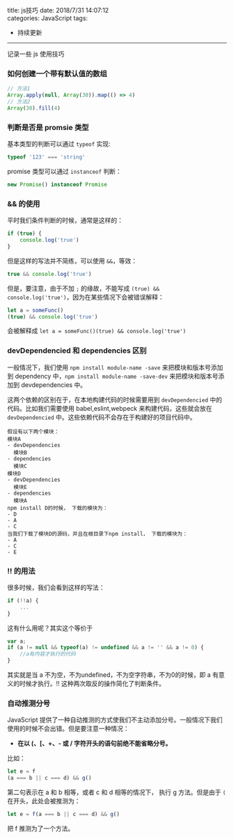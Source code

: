 title: js技巧
date: 2018/7/31 14:07:12  
categories: JavaScript
tags: 

- 持续更新
  	

---

记录一些 js 使用技巧

<!--more-->

### 如何创建一个带有默认值的数组

```js
// 方法1
Array.apply(null, Array(30)).map(() => 4)
// 方法2
Array(30).fill(4)
```



### 判断是否是 promsie 类型

基本类型的判断可以通过 `typeof` 实现:

```javascript
typeof '123' === 'string'
```

promise 类型可以通过 `instanceof` 判断：

```javascript
new Promise() instanceof Promise
```



### && 的使用

平时我们条件判断的时候，通常是这样的：

```js
if (true) {
    console.log('true')
}
```

但是这样的写法并不简练，可以使用 `&&`，等效：

```javascript
true && console.log('true')
```

但是，要注意，由于不加 `;` 的缘故，不能写成 `(true) && console.log('true')`，因为在某些情况下会被错误解释：

```javascript
let a = someFunc()
(true) && console.log('true')
```

会被解释成 `let a = someFunc()(true) && console.log('true')`



### devDependencied 和 dependencies 区别

一般情况下，我们使用 `npm install module-name -save` 来把模块和版本号添加到 dependency 中，`npm install module-name -save-dev` 来把模块和版本号添加到 devdependencies 中。

这两个依赖的区别在于，在本地构建代码的时候需要用到 `devDependencied` 中的代码。比如我们需要使用 babel,eslint,webpeck 来构建代码，这些就会放在 `devDependencied` 中。这些依赖代码不会存在于构建好的项目代码中。

```
假设有以下两个模块：
模块A
- devDependencies
  模块B
- dependencies
  模块C
模块D
- devDependencies
  模块E
- dependencies
  模块A
npm install D的时候， 下载的模块为：
- D
- A
- C
当我们下载了模块D的源码，并且在根目录下npm install， 下载的模块为：
- A
- C
- E
```

### !! 的用法

很多时候，我们会看到这样的写法：

```javascript
if (!!a) {
    ...
}
```

这有什么用呢？其实这个等价于

```javascript
var a;
if (a != null && typeof(a) != undefined && a != '' && a != 0) {
    //a有内容才执行的代码  
}
```

其实就是当 a 不为空，不为undefined，不为空字符串，不为0的时候，即 a 有意义的时候才执行。!! 这种两次取反的操作简化了判断条件。

### 自动推测分号

JavaScript 提供了一种自动推测的方式使我们不主动添加分号。一般情况下我们使用的时候不会出错。但是要注意一种情况：

- **在以 (、[、+、- 或 / 字符开头的语句前绝不能省略分号。**

比如：

```javascript
let e = f
(a === b || c === d) && g()
```

第二句表示在 a 和 b 相等，或者 c 和 d 相等的情况下， 执行 g 方法。但是由于 `(` 在开头，此处会被推测为：

```javascript
let e = f(a === b || c === d) && g()
```

把 f 推测为了一个方法。